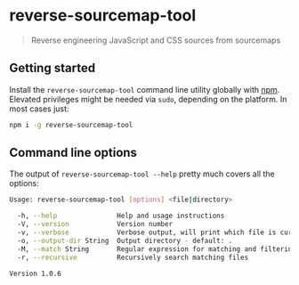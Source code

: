 # reverse-sourcemap-tool

> Reverse engineering JavaScript and CSS sources from sourcemaps


## Getting started

Install the `reverse-sourcemap-tool` command line utility globally with [npm](https://www.npmjs.com/).
Elevated privileges might be needed via `sudo`, depending on the platform. In most cases just:

```sh
npm i -g reverse-sourcemap-tool
```

## Command line options

The output of `reverse-sourcemap-tool --help` pretty much covers all the options:

```sh
Usage: reverse-sourcemap-tool [options] <file|directory>

  -h, --help               Help and usage instructions
  -V, --version            Version number
  -v, --verbose            Verbose output, will print which file is currently being processed
  -o, --output-dir String  Output directory - default: .
  -M, --match String       Regular expression for matching and filtering files - default: \.map$
  -r, --recursive          Recursively search matching files

Version 1.0.6
```
